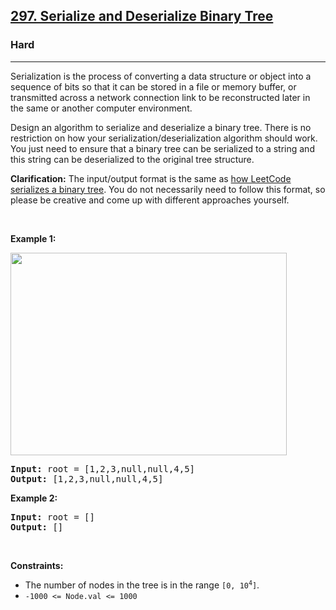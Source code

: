 <h2><a href="https://leetcode.com/problems/serialize-and-deserialize-binary-tree/">297. Serialize and Deserialize Binary Tree</a></h2><h3>Hard</h3><hr><div style="user-select: auto;"><p style="user-select: auto;">Serialization is the process of converting a data structure or object into a sequence of bits so that it can be stored in a file or memory buffer, or transmitted across a network connection link to be reconstructed later in the same or another computer environment.</p>

<p style="user-select: auto;">Design an algorithm to serialize and deserialize a binary tree. There is no restriction on how your serialization/deserialization algorithm should work. You just need to ensure that a binary tree can be serialized to a string and this string can be deserialized to the original tree structure.</p>

<p style="user-select: auto;"><strong style="user-select: auto;">Clarification:</strong> The input/output format is the same as <a href="https://support.leetcode.com/hc/en-us/articles/360011883654-What-does-1-null-2-3-mean-in-binary-tree-representation-" target="_blank" style="user-select: auto;">how LeetCode serializes a binary tree</a>. You do not necessarily need to follow this format, so please be creative and come up with different approaches yourself.</p>

<p style="user-select: auto;">&nbsp;</p>
<p style="user-select: auto;"><strong style="user-select: auto;">Example 1:</strong></p>
<img alt="" src="https://assets.leetcode.com/uploads/2020/09/15/serdeser.jpg" style="width: 442px; height: 324px; user-select: auto;">
<pre style="user-select: auto;"><strong style="user-select: auto;">Input:</strong> root = [1,2,3,null,null,4,5]
<strong style="user-select: auto;">Output:</strong> [1,2,3,null,null,4,5]
</pre>

<p style="user-select: auto;"><strong style="user-select: auto;">Example 2:</strong></p>

<pre style="user-select: auto;"><strong style="user-select: auto;">Input:</strong> root = []
<strong style="user-select: auto;">Output:</strong> []
</pre>

<p style="user-select: auto;">&nbsp;</p>
<p style="user-select: auto;"><strong style="user-select: auto;">Constraints:</strong></p>

<ul style="user-select: auto;">
	<li style="user-select: auto;">The number of nodes in the tree is in the range <code style="user-select: auto;">[0, 10<sup style="user-select: auto;">4</sup>]</code>.</li>
	<li style="user-select: auto;"><code style="user-select: auto;">-1000 &lt;= Node.val &lt;= 1000</code></li>
</ul>
</div>